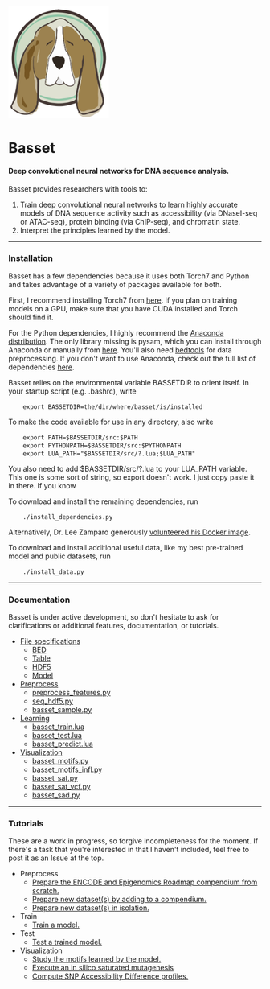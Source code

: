 <img src="docs/basset_image.png" width="200">

# Basset
#### Deep convolutional neural networks for DNA sequence analysis.

Basset provides researchers with tools to:

1. Train deep convolutional neural networks to learn highly accurate models of DNA sequence activity such as accessibility (via DNaseI-seq or ATAC-seq), protein binding (via ChIP-seq), and chromatin state.
2. Interpret the principles learned by the model.

---------------------------------------------------------------------------------------------------
### Installation

Basset has a few dependencies because it uses both Torch7 and Python and takes advantage of a variety of packages available for both.

First, I recommend installing Torch7 from [here](http://torch.ch/docs/getting-started.html). If you plan on training models on a GPU, make sure that you have CUDA installed and Torch should find it.

For the Python dependencies, I highly recommend the [Anaconda distribution](https://www.continuum.io/downloads). The only library missing is pysam, which you can install through Anaconda or manually from [here](https://code.google.com/p/pysam/). You'll also need [bedtools](http://bedtools.readthedocs.io/en/latest/) for data preprocessing. If you don't want to use Anaconda, check out the full list of dependencies [here](docs/requirements.md).

Basset relies on the environmental variable BASSETDIR to orient itself. In your startup script (e.g. .bashrc), write
```
    export BASSETDIR=the/dir/where/basset/is/installed
```

To make the code available for use in any directory, also write
```
    export PATH=$BASSETDIR/src:$PATH
    export PYTHONPATH=$BASSETDIR/src:$PYTHONPATH
    export LUA_PATH="$BASSETDIR/src/?.lua;$LUA_PATH"
```

You also need to add $BASSETDIR/src/?.lua to your LUA_PATH variable. This one is some sort of string, so export doesn't work. I just copy paste it in there. If you know

To download and install the remaining dependencies, run
```
    ./install_dependencies.py
```

Alternatively, Dr. Lee Zamparo generously [volunteered his Docker image](https://hub.docker.com/r/lzamparo/basset/).

To download and install additional useful data, like my best pre-trained model and public datasets, run
```
    ./install_data.py
```

---------------------------------------------------------------------------------------------------
### Documentation

Basset is under active development, so don't hesitate to ask for clarifications or additional features, documentation, or tutorials.

- [File specifications](docs/file_specs.md)
  - [BED](docs/file_specs.md#bed)
  - [Table](docs/file_specs.md#table)
  - [HDF5](docs/file_specs.md#hdf5)
  - [Model](docs/file_specs.md#model)
- [Preprocess](docs/preprocess.md)
  - [preprocess_features.py](docs/preprocess.md#preprocess_features.py)
  - [seq_hdf5.py](docs/preprocess.md#seq_hdf.py)
  - [basset_sample.py](docs/preprocess.md#basset_sample.py)
- [Learning](docs/learning.md)
  - [basset_train.lua](docs/learning.md#train)
  - [basset_test.lua](docs/learning.md#test)
  - [basset_predict.lua](docs/learning.md#predict)
- [Visualization](docs/visualization.md)
  - [basset_motifs.py](docs/visualization.md#motifs)
  - [basset_motifs_infl.py](docs/visualization.md#infl)
  - [basset_sat.py](docs/visualization.md#sat)
  - [basset_sat_vcf.py](docs/visualization.md#sat_vcf)
  - [basset_sad.py](docs/visualization.md#sad)

---------------------------------------------------------------------------------------------------
### Tutorials

These are a work in progress, so forgive incompleteness for the moment. If there's a task that you're interested in that I haven't included, feel free to post it as an Issue at the top.

- Preprocess
  - [Prepare the ENCODE and Epigenomics Roadmap compendium from scratch.](tutorials/prepare_compendium.ipynb)
  - [Prepare new dataset(s) by adding to a compendium.](tutorials/new_data_many.ipynb)
  - [Prepare new dataset(s) in isolation.](tutorials/new_data_iso.ipynb)
- Train
  - [Train a model.](tutorials/train.md)
- Test
  - [Test a trained model.](tutorials/test.ipynb)
- Visualization
  - [Study the motifs learned by the model.](tutorials/motifs.ipynb)
  - [Execute an in silico saturated mutagenesis](tutorials/sat_mut.ipynb)
  - [Compute SNP Accessibility Difference profiles.](tutorials/sad.ipynb)